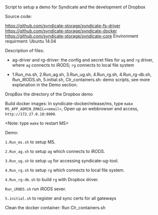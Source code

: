 Script to setup a demo for Syndicate and the development of Dropbox

Source code:

https://github.com/syndicate-storage/syndicate-fs-driver
https://github.com/syndicate-storage/syndicate-docker
https://github.com/syndicate-storage/syndicate-core
Environment requirment: Ubuntu 14.04

Description of files:
  - ag-driver and rg-driver:
      the config and secret files for `ag` and `rg` driver,
      where `ag` connects to iRODS; 
            `rg` connects to local file system

  - 1.Run_ms.sh, 
    2.Run_ag.sh,
    3.Run_ug.sh, 
    4.Run_rg.sh, 
    4.Run_rg-db.sh, 
    Run_iRODS.sh, 
    5.initial.sh, 
    Clr_containers.sh:
      demo scripts, see more explanation in the Demo section.
    

DropBox the directory of the Dropbox demo

Build docker images: 
In syndicate-docker/release/ms, type `make MS_APP_ADMIN_EMAIL=<email>`, Open up an webbrowser and access, `http://172.27.0.10:8000`. 

<Note: type `make` to restart MS>

Demo:

`1.Run_ms.sh` to setup MS.

`2.Run_ag.sh` to setup `ag` which connects to iRODS.

`3.Run_ug.sh` to setup `ug` for accessing syndicate-ug-tool.

`4.Run_rg.sh` to setup `rg` which connects to local file system.

`4.Run_rg-db.sh` to build `rg` with Dropbox driver.

`Run_iRODS.sh` run iRODS sever.

`5.initial.sh` to register and sync certs for all gateways

Clean the docker container: Run Clr_containers.sh



